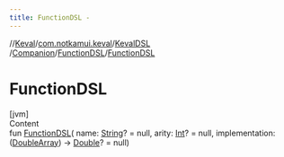 ```yaml
---
title: FunctionDSL -
---
```

//[Keval](../../../../index.md)/[com.notkamui.keval](../../../index.md)/[KevalDSL](../../index.md)
/[Companion](../index.md)/[FunctionDSL](index.md)/[FunctionDSL](-function-d-s-l.md)

# FunctionDSL

[jvm]  
Content  
fun [FunctionDSL](-function-d-s-l.md)(
name: [String](https://kotlinlang.org/api/latest/jvm/stdlib/kotlin/-string/index.html)? = null,
arity: [Int](https://kotlinlang.org/api/latest/jvm/stdlib/kotlin/-int/index.html)? = null,
implementation: ([DoubleArray](https://kotlinlang.org/api/latest/jvm/stdlib/kotlin/-double-array/index.html))
-> [Double](https://kotlinlang.org/api/latest/jvm/stdlib/kotlin/-double/index.html)? = null)  



